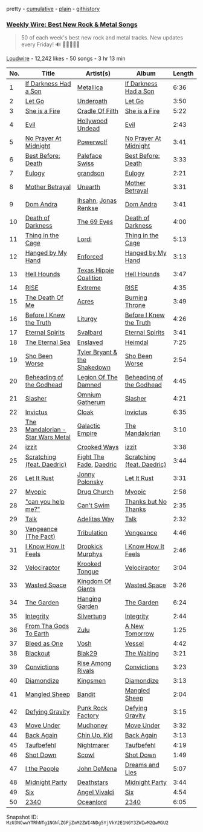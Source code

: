 pretty - [cumulative](/playlists/cumulative/53x58hBq1M9qCzZxyRUmp4.md) - [plain](/playlists/plain/53x58hBq1M9qCzZxyRUmp4) - [githistory](https://github.githistory.xyz/mackorone/spotify-playlist-archive/blob/main/playlists/plain/53x58hBq1M9qCzZxyRUmp4)

### [Weekly Wire: Best New Rock & Metal Songs](https://open.spotify.com/playlist/53x58hBq1M9qCzZxyRUmp4)

> 50 of each week's best new rock and metal tracks\. New updates every Friday!  🔊 🤘🏿🤘🤘🏽

[Loudwire](https://open.spotify.com/user/wqopimzeqvaed8dqu6o2tixrj) - 12,242 likes - 50 songs - 3 hr 13 min

| No. | Title | Artist(s) | Album | Length |
|---|---|---|---|---|
| 1 | [If Darkness Had a Son](https://open.spotify.com/track/69HjtjyHuP8KJT7xBaUmtW) | [Metallica](https://open.spotify.com/artist/2ye2Wgw4gimLv2eAKyk1NB) | [If Darkness Had a Son](https://open.spotify.com/album/07wqwU4JaQl7XTWwfiAobb) | 6:36 |
| 2 | [Let Go](https://open.spotify.com/track/2iHdiDAIYBPOqnNxVrNBYO) | [Underoath](https://open.spotify.com/artist/3GzWhE2xadJiW8MqRKIVSK) | [Let Go](https://open.spotify.com/album/0rEiAGXHPJUbsNsKP9TfkH) | 3:50 |
| 3 | [She is a Fire](https://open.spotify.com/track/4y1FN6vpHYUAaJVEOsgCHp) | [Cradle Of Filth](https://open.spotify.com/artist/0NTSMFFapnyZfvmCwzcYPd) | [She is a Fire](https://open.spotify.com/album/03xxDa7rJRB4fl7ZB2B5qg) | 5:22 |
| 4 | [Evil](https://open.spotify.com/track/2huOPxihus7AAslKHs3mGc) | [Hollywood Undead](https://open.spotify.com/artist/0CEFCo8288kQU7mJi25s6E) | [Evil](https://open.spotify.com/album/5EdJlD6ASMACKDLhczcwhb) | 2:43 |
| 5 | [No Prayer At Midnight](https://open.spotify.com/track/0VEYwIJluTQyPwq5y86EeZ) | [Powerwolf](https://open.spotify.com/artist/5HFkc3t0HYETL4JeEbDB1v) | [No Prayer At Midnight](https://open.spotify.com/album/32KYjm5c695xOIy3yL33AT) | 3:41 |
| 6 | [Best Before: Death](https://open.spotify.com/track/2uTahQV0g3RtBUysdYdXLZ) | [Paleface Swiss](https://open.spotify.com/artist/467M2s2YxXdlL2ZpDUNL3A) | [Best Before: Death](https://open.spotify.com/album/5SQIF1zQZk1kmiReGa3Kh7) | 3:33 |
| 7 | [Eulogy](https://open.spotify.com/track/4JfMlJsDGIu1bVOYUnUYYH) | [grandson](https://open.spotify.com/artist/4ZgQDCtRqZlhLswVS6MHN4) | [Eulogy](https://open.spotify.com/album/1yoLIxqTVxN9O5U5KmwIIj) | 2:21 |
| 8 | [Mother Betrayal](https://open.spotify.com/track/7kwL7xDax2vDYpe8NRNOZ5) | [Unearth](https://open.spotify.com/artist/44wJRGNtWywCUJZug8FJg3) | [Mother Betrayal](https://open.spotify.com/album/2sQrmm5jNeVjLyVJ1F62R4) | 3:31 |
| 9 | [Dom Andra](https://open.spotify.com/track/6w0jYoUuRzyNwCp0HdagvY) | [Ihsahn](https://open.spotify.com/artist/2E1jLcUfqd9w2XtybNB2Za), [Jonas Renkse](https://open.spotify.com/artist/5ttMur3R8GpuNimbWm1xn0) | [Dom Andra](https://open.spotify.com/album/0ozRtnZ9AjY2DwWDQTAiby) | 3:41 |
| 10 | [Death of Darkness](https://open.spotify.com/track/2ZhucBjDMScbNTZdBH49mX) | [The 69 Eyes](https://open.spotify.com/artist/0Z1UczcSjwKNuv4HgdjH3b) | [Death of Darkness](https://open.spotify.com/album/0W8GrbYOd4s33C4HCtTzkW) | 4:00 |
| 11 | [Thing in the Cage](https://open.spotify.com/track/4bZOAMlw6xSAmnuEDQ8EoJ) | [Lordi](https://open.spotify.com/artist/14SgKNlOCKAI0PfRD1HnWh) | [Thing in the Cage](https://open.spotify.com/album/5YkxVDvSRVBXAmsn8k8ebj) | 5:13 |
| 12 | [Hanged by My Hand](https://open.spotify.com/track/1mdTyzlaJo6P8CzeAM4iMq) | [Enforced](https://open.spotify.com/artist/7vZV2UPiXQMVesiAxQmvBp) | [Hanged by My Hand](https://open.spotify.com/album/3SeBDjQIHpxvO8Te1OjbDy) | 3:13 |
| 13 | [Hell Hounds](https://open.spotify.com/track/1C9UeIP1QjjyuQHtQqpnO4) | [Texas Hippie Coalition](https://open.spotify.com/artist/6LG6fIvh2XpjqHUuR7NRtt) | [Hell Hounds](https://open.spotify.com/album/1PUzI6G9bC5mn1iiugY6Zg) | 3:47 |
| 14 | [RISE](https://open.spotify.com/track/1Q99lciGepKxOoUO0JxDAh) | [Extreme](https://open.spotify.com/artist/6w7j5wQ5AI5OQYlcM15s2L) | [RISE](https://open.spotify.com/album/6SA6Ml0cEluSLl5NdqU0Bp) | 4:35 |
| 15 | [The Death Of Me](https://open.spotify.com/track/3NTFEYvnCnkiMxVc21jGor) | [Acres](https://open.spotify.com/artist/3y43zXffnLmhyQD1K4QCmD) | [Burning Throne](https://open.spotify.com/album/4SvwujGdVPbHhAR3DIQCc4) | 3:49 |
| 16 | [Before I Knew the Truth](https://open.spotify.com/track/5U4YwDPK6pK6cTsGmv9Kr4) | [Liturgy](https://open.spotify.com/artist/5PIuMlRY9PSLUSFzs6lQu1) | [Before I Knew the Truth](https://open.spotify.com/album/32xqRBF1Ol66V8Eugvpbnx) | 4:26 |
| 17 | [Eternal Spirits](https://open.spotify.com/track/3zVetDLyqgT4krYw2XwbAg) | [Svalbard](https://open.spotify.com/artist/2HLQr8aUMombMeuIEDv6wA) | [Eternal Spirits](https://open.spotify.com/album/2CGi1wwbqcwqVdfBpD7rQb) | 3:41 |
| 18 | [The Eternal Sea](https://open.spotify.com/track/7G06HILoIIRiDDRXFo77f0) | [Enslaved](https://open.spotify.com/artist/2HmtB6wVRRi3z0JwZHtkiD) | [Heimdal](https://open.spotify.com/album/1gf4tdMN4aMMYEkXeUJTKG) | 7:25 |
| 19 | [Sho Been Worse](https://open.spotify.com/track/2Qg9TUOmezQXfKV1NrT8bx) | [Tyler Bryant & the Shakedown](https://open.spotify.com/artist/3Ig1cmnFAUxpTEYVjTRkLo) | [Sho Been Worse](https://open.spotify.com/album/3sxE8PeJB8tUFIM5soGgco) | 2:54 |
| 20 | [Beheading of the Godhead](https://open.spotify.com/track/3P1kbMIKy5qZIvTPcDCBcY) | [Legion Of The Damned](https://open.spotify.com/artist/3tS2n2PiBzG8Mr8nCfLIJy) | [Beheading of the Godhead](https://open.spotify.com/album/4GhLEBkgI7U6qSl89WtYve) | 4:45 |
| 21 | [Slasher](https://open.spotify.com/track/5QsYwX1DDvuhpsOCaCn4YP) | [Omnium Gatherum](https://open.spotify.com/artist/52xuvlUvnxqH0xzxGPKXSu) | [Slasher](https://open.spotify.com/album/0qlglHVwWrCCkvFYCuSifB) | 4:21 |
| 22 | [Invictus](https://open.spotify.com/track/2CVQmcPkpnGrUgdCrlnuEM) | [Cloak](https://open.spotify.com/artist/44mrDjAyvYUG7wJZB2udrT) | [Invictus](https://open.spotify.com/album/1NhmU9wKxn4Q03AoGjSaCB) | 6:35 |
| 23 | [The Mandalorian \- Star Wars Metal](https://open.spotify.com/track/24AHgIxvBDjuAZKvGgljLp) | [Galactic Empire](https://open.spotify.com/artist/07uYEzcM2ZbY0XacOINjUY) | [The Mandalorian](https://open.spotify.com/album/2e3fXgkQbCZUEH4rBOE5P1) | 3:10 |
| 24 | [izzit](https://open.spotify.com/track/5YxI0As2gfrWbQwKs1P1a6) | [Crooked Ways](https://open.spotify.com/artist/7fRKWn8j2wqp2TVSWAKlGB) | [izzit](https://open.spotify.com/album/12VHLohsDIHBpslMZe53ef) | 3:38 |
| 25 | [Scratching \(feat\. Daedric\)](https://open.spotify.com/track/222UaDfI2Iwqciv1aqXBHL) | [Fight The Fade](https://open.spotify.com/artist/5byg90wTxATnhB6kK253DF), [Daedric](https://open.spotify.com/artist/7bPZIHM9End5CqPcCrOqBf) | [Scratching \(feat\. Daedric\)](https://open.spotify.com/album/3zFJWYPBYgo4vHemTudFSj) | 3:44 |
| 26 | [Let It Rust](https://open.spotify.com/track/7oUJ9AFB1VSkufMSrqEUfo) | [Jonny Polonsky](https://open.spotify.com/artist/2lCZMQaePeruBO4bVVIxrM) | [Let It Rust](https://open.spotify.com/album/3HrsrmVDfnHImbJiGfPOOc) | 3:31 |
| 27 | [Myopic](https://open.spotify.com/track/02PbIkn24emrkP1LDBymUp) | [Drug Church](https://open.spotify.com/artist/6q4AmzK3GzCuEzkurnYuEQ) | [Myopic](https://open.spotify.com/album/3eOLdLhghHk4EUNxrTzt8i) | 2:58 |
| 28 | ["can you help me?"](https://open.spotify.com/track/6W9w4ZaFWiYojJXWBs6tVc) | [Can't Swim](https://open.spotify.com/artist/62elZbH5Iop8UPcChp7OrU) | [Thanks but No Thanks](https://open.spotify.com/album/67uepYH5WaYipVDJnkWXyT) | 2:35 |
| 29 | [Talk](https://open.spotify.com/track/5LPKDLRWNgutpyW6kM3iuh) | [Adelitas Way](https://open.spotify.com/artist/1ZjAT2nTrzDIXFfsQ2hWJk) | [Talk](https://open.spotify.com/album/4SAfapUjkxqKHj1TP5xlsG) | 2:32 |
| 30 | [Vengeance \(The Pact\)](https://open.spotify.com/track/6VsoZxgcoFZ9RBtFKpyuo2) | [Tribulation](https://open.spotify.com/artist/7xTo7ipdBZezIoyAkmcRge) | [Vengeance](https://open.spotify.com/album/4efoSIUuNZP6mkzb21ccXp) | 4:46 |
| 31 | [I Know How It Feels](https://open.spotify.com/track/3gd0PGrjI49TL1keClyFBh) | [Dropkick Murphys](https://open.spotify.com/artist/7w9jdhcgHNdiPeNPUoFSlx) | [I Know How It Feels](https://open.spotify.com/album/5yWpmbHjwTVx2sVTkrr8KI) | 2:46 |
| 32 | [Velociraptor](https://open.spotify.com/track/3Y5l7MnwCHNyE2GAt81Pcw) | [Krooked Tongue](https://open.spotify.com/artist/1KURu1cYKhnrpZ8W1sGynh) | [Velociraptor](https://open.spotify.com/album/2EonTvQAHE3Np5q1reXQ23) | 3:04 |
| 33 | [Wasted Space](https://open.spotify.com/track/2swqb0ij8Xpksi4A7tqE6i) | [Kingdom Of Giants](https://open.spotify.com/artist/77rcxvpDqP78d90dL3DNNe) | [Wasted Space](https://open.spotify.com/album/6kldsD8IODEdYNlNAXPCed) | 3:26 |
| 34 | [The Garden](https://open.spotify.com/track/3dKLGz1jvtS1N6cZEShZNW) | [Hanging Garden](https://open.spotify.com/artist/1Uq2a1JUnYXWUzrUGKyZwN) | [The Garden](https://open.spotify.com/album/5Vu6l5vzn3SX5K8dPAKuUc) | 6:24 |
| 35 | [Integrity](https://open.spotify.com/track/6fcakjRpRnGp2PLiriwtId) | [Silvertung](https://open.spotify.com/artist/0CyHz6LKA5mImI5Ugszggb) | [Integrity](https://open.spotify.com/album/5pJPgtmqZjgDVW95V66siy) | 2:44 |
| 36 | [From Tha Gods To Earth](https://open.spotify.com/track/30SODQqyUDe0FLnk3dbPhJ) | [Zulu](https://open.spotify.com/artist/38tO9pZm2G0JjANgRFvC1a) | [A New Tomorrow](https://open.spotify.com/album/5r3VG2Pl6fQdDKDQH3tZzZ) | 1:25 |
| 37 | [Bleed as One](https://open.spotify.com/track/7cqBoUEq4LXkIjY2hP3otm) | [Vosh](https://open.spotify.com/artist/0bh5RSxIUP58Gvd5nLaCPs) | [Vessel](https://open.spotify.com/album/6NqTiDtFeewCjfcVnc0EgT) | 4:42 |
| 38 | [Blackout](https://open.spotify.com/track/32MQl4RdFceZGpCYBR0Y7k) | [Blak29](https://open.spotify.com/artist/08IVu3EM2sxJdpXfQAL7pl) | [The Waiting](https://open.spotify.com/album/1ip0kkM60Vl1uSxE5qHMHG) | 3:21 |
| 39 | [Convictions](https://open.spotify.com/track/1q6hC1Qrzv5YpCHnA5Pc74) | [Rise Among Rivals](https://open.spotify.com/artist/7rvECpJbxYWkELAqGQcpyw) | [Convictions](https://open.spotify.com/album/6ZB6qyLoyH6Wsu3jaBZSaJ) | 3:23 |
| 40 | [Diamondize](https://open.spotify.com/track/5CaI8q37W5UI1q9XP3ovsY) | [Kingsmen](https://open.spotify.com/artist/17TGrudbMjTxlGp8fHhDGS) | [Diamondize](https://open.spotify.com/album/128CdAIypmDA8zwZZhcx9A) | 3:13 |
| 41 | [Mangled Sheep](https://open.spotify.com/track/1zt3sxtU5NI27n2MiYJBP8) | [Bandit](https://open.spotify.com/artist/4d7V1d9wDqubQOvZrd8qzy) | [Mangled Sheep](https://open.spotify.com/album/0K1vqF0jN6QmusA15LDjXb) | 2:04 |
| 42 | [Defying Gravity](https://open.spotify.com/track/29oHMN73IeiSNYK3HDe8Be) | [Punk Rock Factory](https://open.spotify.com/artist/1doeW0oJMkO8kEq5g9kFNR) | [Defying Gravity](https://open.spotify.com/album/79wfry56HNvo27SbAbOEm7) | 3:15 |
| 43 | [Move Under](https://open.spotify.com/track/7kAlaiYM5AFdgf9caGqLQD) | [Mudhoney](https://open.spotify.com/artist/7LuYiSXiWs86rwWJjEEgB9) | [Move Under](https://open.spotify.com/album/5SDLkpUVVOjCzHu2vbBABl) | 3:32 |
| 44 | [Back Again](https://open.spotify.com/track/3tIBHHcIp82ujhQstAmxBT) | [Chin Up, Kid](https://open.spotify.com/artist/2gzDWd9J6ea1uq0ZfbtNjj) | [Back Again](https://open.spotify.com/album/714SxBLr65pXXKsBnqIXvw) | 3:13 |
| 45 | [Taufbefehl](https://open.spotify.com/track/0NefhxYMrtaf8HNWNa4Z8V) | [Nightmarer](https://open.spotify.com/artist/6MqL55fccEqCvqitp4Nfbx) | [Taufbefehl](https://open.spotify.com/album/0OQR1NrNGmQHwmr327LIKr) | 4:19 |
| 46 | [Shot Down](https://open.spotify.com/track/6rvlbf5Rle9exopdtBY3cL) | [Scowl](https://open.spotify.com/artist/6hW33nVHPElaXuG2hQ0QOp) | [Shot Down](https://open.spotify.com/album/25RwbMetO9mwESyZvfIRAB) | 1:49 |
| 47 | [I the People](https://open.spotify.com/track/3r6uOXQ4yNwFqJFAoRbWd1) | [John DeMena](https://open.spotify.com/artist/4bsuU61H6ZTo7ftXIirMco) | [Dreams and Lies](https://open.spotify.com/album/44WNzdfVeJ02WuunYPUkih) | 5:07 |
| 48 | [Midnight Party](https://open.spotify.com/track/13gHY5OxvywHHfqXneK6Px) | [Deathstars](https://open.spotify.com/artist/4Tg06Sex4LzwcgVdfRrHlp) | [Midnight Party](https://open.spotify.com/album/7rDH3VNxPjhXP8BKqy7qWk) | 3:44 |
| 49 | [Six](https://open.spotify.com/track/7GzuvHDso61Y9HcLT76qrj) | [Angel Vivaldi](https://open.spotify.com/artist/4IvneyseUnh42KeTx1icxK) | [Six](https://open.spotify.com/album/58zgW3bCz0WHfJP5aAUfRc) | 4:54 |
| 50 | [2340](https://open.spotify.com/track/5jQYFs9LXBqqPp2vvjpnKX) | [Oceanlord](https://open.spotify.com/artist/4tJey90LrftPqlAQLCfbB8) | [2340](https://open.spotify.com/album/6G7kZvQGDiUlvlvUV0gbya) | 6:05 |

Snapshot ID: `MzU3NCwwYTRhNTg1NGNlZGFjZmM2ZWI4NDg5YjVkY2E1NGY3ZWIwM2QwMGU2`
